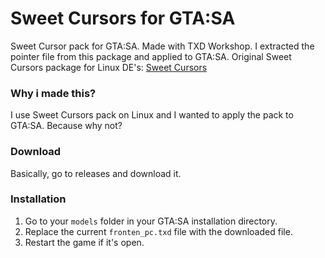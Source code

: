 # Sweet Cursors for GTA:SA
Sweet Cursor pack for GTA:SA. Made with TXD Workshop.
I extracted the pointer file from this package and applied to GTA:SA. 
Original Sweet Cursors package for Linux DE's: [Sweet Cursors](https://www.pling.com/p/1393084/)

### Why i made this?
I use Sweet Cursors pack on Linux and I wanted to apply the pack to GTA:SA. Because why not?

### Download
Basically, go to releases and download it.

### Installation
1) Go to your `models` folder in your GTA:SA installation directory.
2) Replace the current `fronten_pc.txd` file with the downloaded file.
3) Restart the game if it's open.
